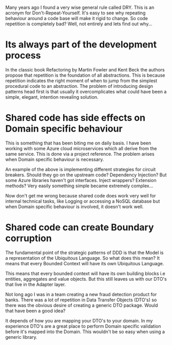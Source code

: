 Many years ago I found a very wise general rule called DRY. This is an acronym for Don't-Repeat-Yourself. It's easy to see why repeating behaviour around a code base will make it rigid to change. So code repetition is completely bad? Well, not entirely and lets find out why...

# Its always part of the development process

In the classic book Refactoring by Martin Fowler and Kent Beck the authors propose that repetition is the foundation of all abstractions. This is because repetition indicates the right moment of when to jump from the simplest procedural code to an abstraction. The problem of introducing design patterns head first is that usually it overcomplicates what could have been a simple, elegant, intention revealing solution.

# Shared code has side effects on Domain specific behaviour

This is something that has been biting me on daily basis. I have been working with some Azure cloud microservices which all derive from the same service. This is done via a project reference. The problem arises when Domain specific behaviour is necessary. 

An example of the above is implementing different strategies for circuit breakers. Should they go on the upstream code? Dependency Injection? But some Azure libraries haven't got interfaces. Inject wrappers? Extension methods? Very easily something simple became extremely complex...

Now don't get me wrong because shared code does work very well for internal technical tasks, like Logging or accessing a NoSQL database but when Domain specific behaviour is involved, it doesn't work well.

# Shared code can create Boundary corruption

The fundamental point of the strategic patterns of DDD is that the Model is a representation of the Ubiquitous Language. So what does this mean? It means that every Bounded Context will have its own Ubiquitous Language.

This means that every bounded context will have its own building blocks i.e entities, aggregates and value objects. But this still leaves us with our DTO's that live in the Adapter layer.

Not long ago I was in a team creating a new fraud detection product for banks. There was a lot of repetition in Data Transfer Objects (DTO's) so there was the obvious desire of creating a generic DTO package. Would that have been a good idea?

It depends of how you are mapping your DTO's to your domain. In my experience DTO's are a great place to perform Domain specific validation before it's mapped into the Domain. This wouldn't be so easy when using a generic library.

